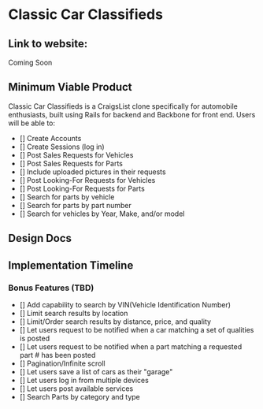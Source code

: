 # Classic Car Classifieds

## Link to website:
Coming Soon

## Minimum Viable Product
Classic Car Classifieds is a  CraigsList clone specifically for automobile enthusiasts, built using Rails for backend and Backbone for front end.  Users will be able to:
- [] Create Accounts
- [] Create Sessions (log in)
- [] Post Sales Requests for Vehicles
- [] Post Sales Requests for Parts
- [] Include uploaded pictures in their requests
- [] Post Looking-For Requests for Vehicles
- [] Post Looking-For Requests for Parts
- [] Search for parts by vehicle
- [] Search for parts by part number
- [] Search for vehicles by Year, Make, and/or model


## Design Docs


## Implementation Timeline




### Bonus Features (TBD)
- [] Add capability to search by VIN(Vehicle Identification Number)
- [] Limit search results by location
- [] Limit/Order search results by distance, price, and quality
- [] Let users request to be notified when a car matching a set of qualities is posted
- [] Let users request to be notified when a part matching a requested part # has been posted
- [] Pagination/Infinite scroll
- [] Let users save a list of cars as their "garage"
- [] Let users log in from multiple devices
- [] Let users post available services
- [] Search Parts by category and type
